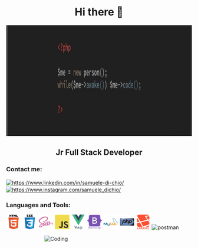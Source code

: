 <h1 align="center">Hi there 👋</h1>

<img src="https://github.com/xXSamXx00/xXSamXx00/blob/main/back.jpg" height=300 width="1000">

<h2 align="center">Jr Full Stack Developer</h2>

<h3 align="left">Contact me:</h3>
<p align="left">
<a href="https://www.linkedin.com/in/samuele-di-chio/"><img align="center" src="https://raw.githubusercontent.com/rahuldkjain/github-profile-readme-generator/master/src/images/icons/Social/linked-in-alt.svg" alt="https://www.linkedin.com/in/samuele-di-chio/" height="30" width="40" /></a>
<a href="https://www.instagram.com/samuele_dichio/"><img align="center" src="https://seeklogo.com/images/I/instagram-new-2016-logo-4773FE3F99-seeklogo.com.png" alt="https://www.instagram.com/samuele_dichio/" height="30" width="30" /></a>
</p>

<h3 align="left">Languages and Tools:</h3>
<p align="left"> 
<img src="https://raw.githubusercontent.com/devicons/devicon/master/icons/html5/html5-original-wordmark.svg" alt="html5" width="40" height="40"/>
<img src="https://raw.githubusercontent.com/devicons/devicon/master/icons/css3/css3-original-wordmark.svg" alt="css3" width="40" height="40"/>
<img src="https://raw.githubusercontent.com/devicons/devicon/master/icons/sass/sass-original.svg" alt="sass" width="40" height="40"/>
<img src="https://raw.githubusercontent.com/devicons/devicon/master/icons/javascript/javascript-original.svg" alt="javascript" width="40" height="40"/>
<img src="https://raw.githubusercontent.com/devicons/devicon/master/icons/vuejs/vuejs-original-wordmark.svg" alt="vuejs" width="40" height="40"/>
<img src="https://raw.githubusercontent.com/devicons/devicon/master/icons/bootstrap/bootstrap-plain-wordmark.svg" alt="bootstrap" width="40" height="40"/>
<img src="https://raw.githubusercontent.com/devicons/devicon/master/icons/mysql/mysql-original-wordmark.svg" alt="mysql" width="40" height="40"/>
<img src="https://raw.githubusercontent.com/devicons/devicon/master/icons/php/php-original.svg" alt="php" width="40" height="40"/>
<img src="https://raw.githubusercontent.com/devicons/devicon/master/icons/laravel/laravel-plain-wordmark.svg" alt="laravel" width="40" height="40"/>
<img src="https://www.vectorlogo.zone/logos/getpostman/getpostman-icon.svg" alt="postman" width="40" height="40"/> </a>
</p>

<img align="right" alt="Coding" width="400" src="https://miro.medium.com/max/1261/1*tGHAV9yItR_FISNYM7HGqQ.gif">
<!--
**xXSamXx00/xXSamXx00** is a ✨ _special_ ✨ repository because its `README.md` (this file) appears on your GitHub profile.

Here are some ideas to get you started:

- 🔭 I’m currently working on ...
- 🌱 I’m currently learning ...
- 👯 I’m looking to collaborate on ...
- 🤔 I’m looking for help with ...
- 💬 Ask me about ...
- 📫 How to reach me: ...
- 😄 Pronouns: ...
- ⚡ Fun fact: ...
-->
